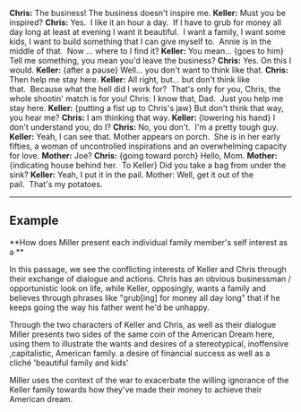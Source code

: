 **Chris:** The business! The business doesn't inspire me.
**Keller:** Must you be inspired? 
**Chris:** Yes.  I like it an hour a day.  If I have to grub for money all day long at least at evening I want it beautiful.  I want a family, I want some kids, I want to build something that I can give myself to.  Annie is in the middle of that.  Now ... where to I find it?
**Keller:** You mean... {goes to him} Tell me something, you mean you'd leave the business?
**Chris:** Yes. On this I would. 
**Keller:** {after a pause} Well... you don't want to think like that.
**Chris:** Then help me stay here.
**Keller:** All right, but... but don't think like that.  Because what the hell did I work for?  That's only for you, Chris, the whole shootin' match is for you! Chris: I know that, Dad.  Just you help me stay here. 
**Keller:** {putting a fist up to Chris's jaw} But don't think that way, you hear me?
**Chris:** I am thinking that way.
**Keller:** {lowering his hand} I don't understand you, do I?
**Chris:** No, you don't.  I'm a pretty tough guy.
**Keller:** Yeah, I can see that. Mother appears on porch.  She is in her early fifties, a woman of uncontrolled inspirations and an overwhelming capacity for love.
**Mother:** Joe? 
**Chris:** {going toward porch} Hello, Mom. 
**Mother:** {indicating house behind her.  To Keller} Did you take a bag from under the sink?
**Keller:** Yeah, I put it in the pail. Mother: Well, get it out of the pail.  That's my potatoes.

-----
## Example
**How does Miller present each individual family member's self interest as a **

In this passage, we see the conflicting interests of Keller and Chris through their exchange of dialogue and actions. Chris has an obvious businessman / opportunistic look on life, while Keller, opposingly, wants a family and believes through phrases like "grub\[ing] for money all day long" that if he keeps going the way his father went he'd be unhappy. 

Through the two characters of Keller and Chris, as well as their dialogue Miller presents two sides of the same coin of the American Dream here, using them to illustrate the wants and desires of a stereotypical, inoffensive ,capitalistic, American family. a desire of financial success as well as a cliché 'beautiful family and kids'

Miller uses the context of the war to exacerbate the willing ignorance of the Keller family towards how they've made their money to achieve their American dream.